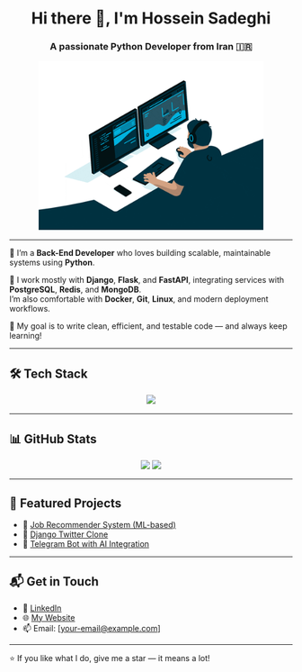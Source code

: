 <h1 align="center">Hi there 👋, I'm Hossein Sadeghi</h1>
<h3 align="center">A passionate Python Developer from Iran 🇮🇷</h3>

<div align="center">
  <img src="hossein-sa-animation.gif" width="400"/>
</div>

---

🌱 I’m a **Back-End Developer** who loves building scalable, maintainable systems using **Python**.

🔭 I work mostly with **Django**, **Flask**, and **FastAPI**, integrating services with **PostgreSQL**, **Redis**, and **MongoDB**.  
I’m also comfortable with **Docker**, **Git**, **Linux**, and modern deployment workflows.

🎯 My goal is to write clean, efficient, and testable code — and always keep learning!

---

## 🛠️ Tech Stack

<p align="center">
  <img src="https://skillicons.dev/icons?i=python,django,flask,fastapi,redis,postgres,mongodb,html,css,js,bootstrap,git,docker,pycharm,linux" />
</p>

---

## 📊 GitHub Stats

<p align="center">
  <img src="https://github-readme-stats.vercel.app/api?username=hossein-sa&show_icons=true&theme=radical&count_private=true" />
  <img src="https://github-readme-streak-stats.herokuapp.com/?user=hossein-sa&theme=radical" />
</p>

---

## 📂 Featured Projects

- 🔗 [Job Recommender System (ML-based)](https://github.com/hossein-sa/job-recommender)  
- 🐍 [Django Twitter Clone](https://github.com/hossein-sa/twitter-clone)  
- 🤖 [Telegram Bot with AI Integration](https://github.com/hossein-sa/telegram-ai-bot)

---

## 📬 Get in Touch

- 💼 [LinkedIn](https://linkedin.com/in/hossein-sa)  
- 🌐 [My Website](https://h-sadeghi.ir)  
- 📫 Email: [your-email@example.com]

---

⭐️ If you like what I do, give me a star — it means a lot!

